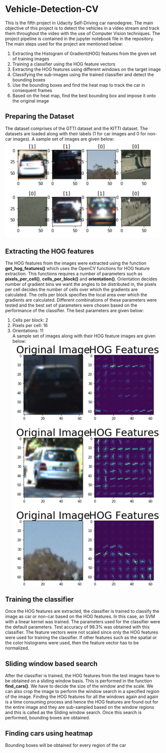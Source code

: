 # Vehicle-Detection-CV
This is the fifth project in Udacity Self-Driving car nanodegree. The main objective of this project is to detect the vehicles in a video stream and track them throughout the video with the use of Computer Vision techniques. The project pipeline is contained in the jupyter notebook file in the repository. The main steps used for the project are mentioned below:
1. Extracting the Histogram of Gradient(HOG) features from the given set of training images
2. Training a classifier using the HOG feature vectors
3. Extracting the HOG features using different windows on the target image
4. Classifying the sub-images using the trained classifier and detect the bounding boxes
5. Use the bounding boxes and find the heat map to track the car in consequent frames
6. Based on the heat map, find the best bounding box and impose it onto the original image

## Preparing the Dataset
The dataset comprises of the GTTI dataset and the KITTI dataset. The datasets are loaded along with their labels (1 for car images and 0 for non-car images). A sample set of images are given below:
![alt text](https://github.com/thiyagu145/Vehicle-Detection-CV/blob/master/output_images/Screen%20Shot%202018-08-04%20at%205.36.40%20PM.png)

## Extracting the HOG features
The HOG features from the images were extracted using the function **get_hog_features()** which uses the OpenCV functions for HOG feature extraction. This functions requires a number of parameters such as **pixels_per_cell()**, **cells_per_block()** and **orientation()**. Orientation decides number of gradient bins we want the angles to be distributed in, the pixels per cell decides the number of cells over which the gradients are calculated. The cells per block specifies the local area over which the gradients are calculated. Different combinations of these parameters were tested and the best set of parameters were chosen based on the performance of the classifier. The best parameters are given below: 
1. Cells per block: 2
2. Pixels per cell: 16
3. Orientations: 11 </br>
A sample set of images along with their HOG feature images are given below:
![alt text](https://github.com/thiyagu145/Vehicle-Detection-CV/blob/master/output_images/Screen%20Shot%202018-08-04%20at%205.37.30%20PM.png)

## Training the classifier
Once the HOG features are extracted, the classifier is trained to classify the image as car or non-car based on the HOG features. In this case, an SVM with a linear kernel was trained. The parameters used for the classifier were the default parameters. Test accuracy of 98.3% was obtained with this classifier. The feature vectors were not scaled since only the HOG features were used for training the classifier. If other features such as the spatial or the color histograms were used, then the feature vector has to be normalized. 

## Sliding window based search
After the classifier is trained, the HOG features from the test images have to be obtained on a sliding window basis. This is performed in the function **find_cars()**. We have to decide the size of the window and the scale. We can also crop the image to perform the window search in a specified region of the image. Finding the HOG features for all the windows again and again is a time consuming process and hence the HOG features are found out for the entire image and they are sub-sampled based on the window regions and this is called as the Sliding window search. Once this search is performed, bounding boxes are obtained. 

## Finding cars using heatmap
Bounding boxes will be obtained for every region of the car 


